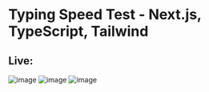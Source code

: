 # Typing Speed Test - Next.js, TypeScript, Tailwind
## Live:
![image](https://github.com/user-attachments/assets/329bcf9e-1a5f-4573-8e5a-78a928a8ef86)
![image](https://github.com/user-attachments/assets/e73e63cf-cc58-4bd9-b1c8-da09469befb2)
![image](https://github.com/user-attachments/assets/588583cb-1a1a-4280-b575-c6729b3d5aa9)
